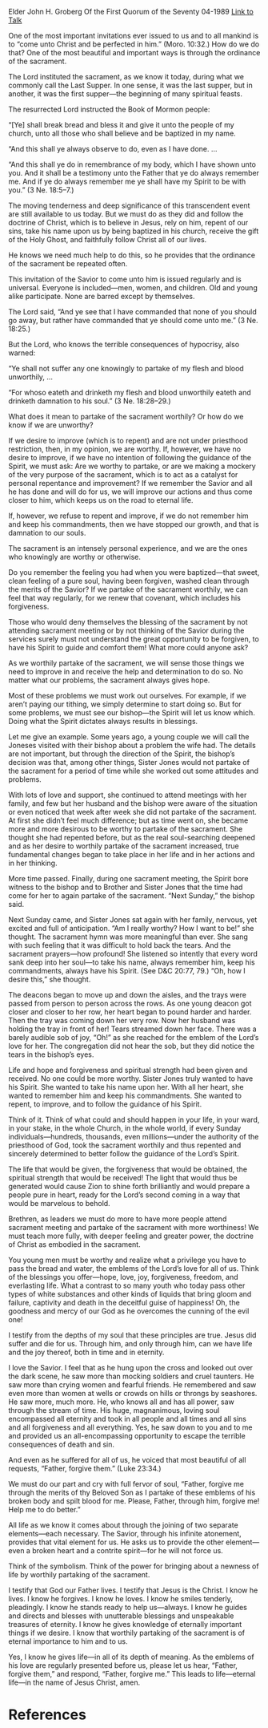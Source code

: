 Elder John H. Groberg
Of the First Quorum of the Seventy
04-1989
[Link to Talk](https://www.churchofjesuschrist.org/study/general-conference/1989/04/the-beauty-and-importance-of-the-sacrament?lang=eng)

One of the most important invitations ever issued to us and to all mankind is to “come unto Christ and be perfected in him.” (Moro. 10:32.) How do we do that? One of the most beautiful and important ways is through the ordinance of the sacrament.

The Lord instituted the sacrament, as we know it today, during what we commonly call the Last Supper. In one sense, it was the last supper, but in another, it was the first supper—the beginning of many spiritual feasts.

The resurrected Lord instructed the Book of Mormon people:

“[Ye] shall break bread and bless it and give it unto the people of my church, unto all those who shall believe and be baptized in my name.

“And this shall ye always observe to do, even as I have done. …

“And this shall ye do in remembrance of my body, which I have shown unto you. And it shall be a testimony unto the Father that ye do always remember me. And if ye do always remember me ye shall have my Spirit to be with you.” (3 Ne. 18:5–7.)

The moving tenderness and deep significance of this transcendent event are still available to us today. But we must do as they did and follow the doctrine of Christ, which is to believe in Jesus, rely on him, repent of our sins, take his name upon us by being baptized in his church, receive the gift of the Holy Ghost, and faithfully follow Christ all of our lives.

He knows we need much help to do this, so he provides that the ordinance of the sacrament be repeated often.

This invitation of the Savior to come unto him is issued regularly and is universal. Everyone is included—men, women, and children. Old and young alike participate. None are barred except by themselves.

The Lord said, “And ye see that I have commanded that none of you should go away, but rather have commanded that ye should come unto me.” (3 Ne. 18:25.)

But the Lord, who knows the terrible consequences of hypocrisy, also warned:

“Ye shall not suffer any one knowingly to partake of my flesh and blood unworthily, …

“For whoso eateth and drinketh my flesh and blood unworthily eateth and drinketh damnation to his soul.” (3 Ne. 18:28–29.)

What does it mean to partake of the sacrament worthily? Or how do we know if we are unworthy?

If we desire to improve (which is to repent) and are not under priesthood restriction, then, in my opinion, we are worthy. If, however, we have no desire to improve, if we have no intention of following the guidance of the Spirit, we must ask: Are we worthy to partake, or are we making a mockery of the very purpose of the sacrament, which is to act as a catalyst for personal repentance and improvement? If we remember the Savior and all he has done and will do for us, we will improve our actions and thus come closer to him, which keeps us on the road to eternal life.

If, however, we refuse to repent and improve, if we do not remember him and keep his commandments, then we have stopped our growth, and that is damnation to our souls.

The sacrament is an intensely personal experience, and we are the ones who knowingly are worthy or otherwise.

Do you remember the feeling you had when you were baptized—that sweet, clean feeling of a pure soul, having been forgiven, washed clean through the merits of the Savior? If we partake of the sacrament worthily, we can feel that way regularly, for we renew that covenant, which includes his forgiveness.

Those who would deny themselves the blessing of the sacrament by not attending sacrament meeting or by not thinking of the Savior during the services surely must not understand the great opportunity to be forgiven, to have his Spirit to guide and comfort them! What more could anyone ask?

As we worthily partake of the sacrament, we will sense those things we need to improve in and receive the help and determination to do so. No matter what our problems, the sacrament always gives hope.



Most of these problems we must work out ourselves. For example, if we aren’t paying our tithing, we simply determine to start doing so. But for some problems, we must see our bishop—the Spirit will let us know which. Doing what the Spirit dictates always results in blessings.

Let me give an example. Some years ago, a young couple we will call the Joneses visited with their bishop about a problem the wife had. The details are not important, but through the direction of the Spirit, the bishop’s decision was that, among other things, Sister Jones would not partake of the sacrament for a period of time while she worked out some attitudes and problems.

With lots of love and support, she continued to attend meetings with her family, and few but her husband and the bishop were aware of the situation or even noticed that week after week she did not partake of the sacrament. At first she didn’t feel much difference; but as time went on, she became more and more desirous to be worthy to partake of the sacrament. She thought she had repented before, but as the real soul-searching deepened and as her desire to worthily partake of the sacrament increased, true fundamental changes began to take place in her life and in her actions and in her thinking.

More time passed. Finally, during one sacrament meeting, the Spirit bore witness to the bishop and to Brother and Sister Jones that the time had come for her to again partake of the sacrament. “Next Sunday,” the bishop said.

Next Sunday came, and Sister Jones sat again with her family, nervous, yet excited and full of anticipation. “Am I really worthy? How I want to be!” she thought. The sacrament hymn was more meaningful than ever. She sang with such feeling that it was difficult to hold back the tears. And the sacrament prayers—how profound! She listened so intently that every word sank deep into her soul—to take his name, always remember him, keep his commandments, always have his Spirit. (See D&C 20:77, 79.) “Oh, how I desire this,” she thought.

The deacons began to move up and down the aisles, and the trays were passed from person to person across the rows. As one young deacon got closer and closer to her row, her heart began to pound harder and harder. Then the tray was coming down her very row. Now her husband was holding the tray in front of her! Tears streamed down her face. There was a barely audible sob of joy, “Oh!” as she reached for the emblem of the Lord’s love for her. The congregation did not hear the sob, but they did notice the tears in the bishop’s eyes.

Life and hope and forgiveness and spiritual strength had been given and received. No one could be more worthy. Sister Jones truly wanted to have his Spirit. She wanted to take his name upon her. With all her heart, she wanted to remember him and keep his commandments. She wanted to repent, to improve, and to follow the guidance of his Spirit.

Think of it. Think of what could and should happen in your life, in your ward, in your stake, in the whole Church, in the whole world, if every Sunday individuals—hundreds, thousands, even millions—under the authority of the priesthood of God, took the sacrament worthily and thus repented and sincerely determined to better follow the guidance of the Lord’s Spirit.

The life that would be given, the forgiveness that would be obtained, the spiritual strength that would be received! The light that would thus be generated would cause Zion to shine forth brilliantly and would prepare a people pure in heart, ready for the Lord’s second coming in a way that would be marvelous to behold.

Brethren, as leaders we must do more to have more people attend sacrament meeting and partake of the sacrament with more worthiness! We must teach more fully, with deeper feeling and greater power, the doctrine of Christ as embodied in the sacrament.

You young men must be worthy and realize what a privilege you have to pass the bread and water, the emblems of the Lord’s love for all of us. Think of the blessings you offer—hope, love, joy, forgiveness, freedom, and everlasting life. What a contrast to so many youth who today pass other types of white substances and other kinds of liquids that bring gloom and failure, captivity and death in the deceitful guise of happiness! Oh, the goodness and mercy of our God as he overcomes the cunning of the evil one!

I testify from the depths of my soul that these principles are true. Jesus did suffer and die for us. Through him, and only through him, can we have life and the joy thereof, both in time and in eternity.

I love the Savior. I feel that as he hung upon the cross and looked out over the dark scene, he saw more than mocking soldiers and cruel taunters. He saw more than crying women and fearful friends. He remembered and saw even more than women at wells or crowds on hills or throngs by seashores. He saw more, much more. He, who knows all and has all power, saw through the stream of time. His huge, magnanimous, loving soul encompassed all eternity and took in all people and all times and all sins and all forgiveness and all everything. Yes, he saw down to you and to me and provided us an all-encompassing opportunity to escape the terrible consequences of death and sin.

And even as he suffered for all of us, he voiced that most beautiful of all requests, “Father, forgive them.” (Luke 23:34.)

We must do our part and cry with full fervor of soul, “Father, forgive me through the merits of thy Beloved Son as I partake of these emblems of his broken body and spilt blood for me. Please, Father, through him, forgive me! Help me to do better.”

All life as we know it comes about through the joining of two separate elements—each necessary. The Savior, through his infinite atonement, provides that vital element for us. He asks us to provide the other element—even a broken heart and a contrite spirit—for he will not force us.

Think of the symbolism. Think of the power for bringing about a newness of life by worthily partaking of the sacrament.

I testify that God our Father lives. I testify that Jesus is the Christ. I know he lives. I know he forgives. I know he loves. I know he smiles tenderly, pleadingly. I know he stands ready to help us—always. I know he guides and directs and blesses with unutterable blessings and unspeakable treasures of eternity. I know he gives knowledge of eternally important things if we desire. I know that worthily partaking of the sacrament is of eternal importance to him and to us.

Yes, I know he gives life—in all of its depth of meaning. As the emblems of his love are regularly presented before us, please let us hear, “Father, forgive them,” and respond, “Father, forgive me.” This leads to life—eternal life—in the name of Jesus Christ, amen.

# References

